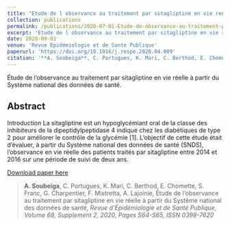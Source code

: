 ```yaml
---
title: "Etude de l observance au traitement par sitagliptine en vie reelle a partir du Systeme national des données de sante"
collection: publications
permalink: /publications/2020-07-01-Etude-de-observance-au-traitement-par-sitagliptine
excerpt: 'Etude de l observance au traitement par sitagliptine en vie reelle a partir du Systeme national des données de sante'
date: 2020-09-01
venue: 'Revue Epidémiologie et de Sante Publique'
paperurl: 'https://doi.org/10.1016/j.respe.2020.04.009'
citation: '**A. Soubeiga**, C. Portugues, K. Mari, C. Berthod, E. Chomette, S. Franc, G. Charpentier, F. Mistretta, A. Lajoinie, &quot;Etude de l observance au traitement par sitagliptine en vie reelle a partir du Systeme national des données de sante,&quot; <i>Revue Epidémiologie et de Sante Publique, Volume 68, Supplement 2, 2020, Pages S64-S65, ISSN 0398-7620</i>'
---
```

Étude de l’observance au traitement par sitagliptine en vie réelle à partir du Système national des données de santé.

## Abstract

Introduction
La sitagliptine est un hypoglycémiant oral de la classe des inhibiteurs de la dipeptidylpeptidase 4 indiqué chez les diabétiques de type 2 pour améliorer le contrôle de la glycémie [1]. L’objectif de cette étude était d’évaluer, à partir du Système national des données de santé (SNDS), l’observance en vie réelle des patients traités par sitagliptine entre 2014 et 2016 sur une période de suivi de deux ans.

<a href='https://doi.org/10.1016/j.respe.2020.04.009'>Download paper here</a>

> **A. Soubeiga**, C. Portugues, K. Mari, C. Berthod, E. Chomette, S. Franc, G. Charpentier, F. Mistretta, A. Lajoinie, Étude de l’observance au traitement par sitagliptine en vie réelle à partir du Système national des données de santé, <i>Revue d'Épidémiologie et de Santé Publique, Volume 68, Supplement 2, 2020, Pages S64-S65, ISSN 0398-7620</i>
